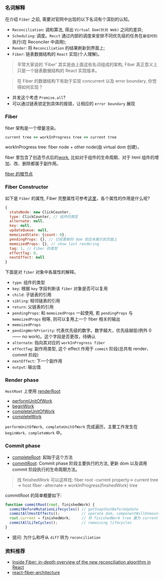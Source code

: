 ### 名词解释

在介绍 `Fiber` 之前, 需要对官网中出现的以下名词有个深刻的认知。

* `Reconciliation`: 调和算法, 得出 `Virtual Dom(针对 Web)` 之间的差异;
* `Scheduling`: 调度。`Recct` 通过内部的调度来安排不同优先级的任务在`最佳时刻`执行(在 Reconciler 中调用);
* `Render`: 将 `Reconciliation` 的结果刷新到界面上;
* `Fiber`: 链表数据结构的 `React` 实现(个人理解)。

> 平常大家说的 'Fiber' 其实是由上面这些名词组成的架构, Fiber 真正意义上只是一个链表数据结构的 React 实现版本。

> 在 Fiber 的数据结构下有助于实现 concurrent 以及 error boundary, 你觉得如何实现？

* 并发这个考虑 `Promise.all`?
* 可以通过链表锁定到具体的报错，让相应的 `error boundary` 展现

### Fiber

fiber 架构是一个增量渲染。

```js
current tree => workInProgress tree => current tree
```

workInProgress tree: fiber node + other node(由 virtual dom 创建)，

fiber 里包含了创造节点后的[work](https://github.com/facebook/react/blob/b87aabdfe1b7461e7331abb3601d9e6bb27544bc/packages/shared/ReactSideEffectTags.js), 比如对于组件的生命周期、对于 html 组件的增加、改、删除都属于副作用。

[fiber 的根节点](https://github.com/facebook/react/blob/0dc0ddc1ef5f90fe48b58f1a1ba753757961fc74/packages/react-reconciler/src/ReactFiberRoot.js#L31)

### Fiber Constructor

如下是 `Fiber` 的属性, Fiber 完整属性可参考[这里](https://github.com/facebook/react/blob/6e4f7c788603dac7fccd227a4852c110b072fe16/packages/react-reconciler/src/ReactFiber.js#L78)，各个属性的作用是什么呢?

```js
{
  stateNode: new ClickCounter,
  type: ClickCounter, // 组件的类型
  alternate: null,
  key: null,
  updateQueue: null,
  memoizedState: {count: 0},
  pendingProps: {}, // 已经更新的 dom 但还未展示到页面上
  memoizedProps: {}, // show last rendering
  tag: 1, // Fiber 的类型
  effectTag: 0,
  nextEffect: null
}
```

下面是对 `fiber` 对象中各属性的解释。

* `type`: 组件的类型
* `key`: 根据 `key` 字段判断该 `fiber` 对象是否可以复用
* `child`: 子链表的引用
* `sibling`: 相邻链表的引用
* `return`: 父链表的引用
* `pendingProps`: 和 `memoizedProps` 一起使用, 若 `pendingProps` 与 `memoizedProps` 相等, 则可以复用上一个 fiber 相关的输出
* `memoizedProps`
* `pendingWorkPriority`: 代表优先级的数字。数字越大，优先级越低(例外 0 —— no work)。这个字段是否更改，待确认
* `alternate`: 指向其对应的 `workInProgress fiber`
* `effectTag`: 副作用类型, 这个 effect 作用于 `commit` 阶段(总共有 render、commit 阶段)
* `nextEffect`: 下一个副作用
* `output`: 输出值

### Render phase

`HostRoot` 上使用 [renderRoot](https://github.com/facebook/react/blob/95a313ec0b957f71798a69d8e83408f40e76765b/packages/react-reconciler/src/ReactFiberScheduler.js#L1132)

* [performUnitOfWork](https://github.com/facebook/react/blob/95a313ec0b957f71798a69d8e83408f40e76765b/packages/react-reconciler/src/ReactFiberScheduler.js#L1056)
* [beginWork](https://github.com/facebook/react/blob/cbbc2b6c4d0d8519145560bd8183ecde55168b12/packages/react-reconciler/src/ReactFiberBeginWork.js#L1489)
* [completeUnitOfWork](https://github.com/facebook/react/blob/95a313ec0b957f71798a69d8e83408f40e76765b/packages/react-reconciler/src/ReactFiberScheduler.js#L879)
* [completeWork](https://github.com/facebook/react/blob/cbbc2b6c4d0d8519145560bd8183ecde55168b12/packages/react-reconciler/src/ReactFiberCompleteWork.js#L532)

`performUnitOfWork、completeUnitOfWork` 完成遍历，主要工作发生在 `beginWork、completeWork` 中。

### Commit phase

* [completeRoot](https://github.com/facebook/react/blob/95a313ec0b957f71798a69d8e83408f40e76765b/packages/react-reconciler/src/ReactFiberScheduler.js#L2306): 起始于这个方法
* [commitRoot](https://github.com/facebook/react/blob/95a313ec0b957f71798a69d8e83408f40e76765b/packages/react-reconciler/src/ReactFiberScheduler.js#L523): Commit phase 阶段主要执行的方法, 更新 dom 以及调用 commit 阶段执行的生命周期方法。

> 找 finishedWork 可以这样找: fiber root -current property-> current tree -> host fiber -alternate-> workInProgress(finshedWork) tree

commitRoot 的简单概要如下:

```js
function commitRoot(root, finishedWork) {
  commitBeforeMutationLifecycles() // getSnapShotBeforeUpdate
  commitAllHostEffects();          // operate dom, componentWillUnmount
  root.current = finishedWork;     // 将 finishedWork tree 置为 current tree
  commitAllLifeCycles();           // remaining lifecycles
}
```

* 提问: 为什么称呼从 `diff` 转为 `reconciliation`

### 资料推荐

* [Inside Fiber: in-depth overview of the new reconciliation algorithm in React](https://medium.com/react-in-depth/inside-fiber-in-depth-overview-of-the-new-reconciliation-algorithm-in-react-e1c04700ef6e)
* [react-fiber-architecture](https://github.com/acdlite/react-fiber-architecture)


